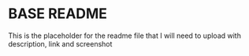 # BASE README

This is the placeholder for the readme file that I will need to upload with description, link and screenshot